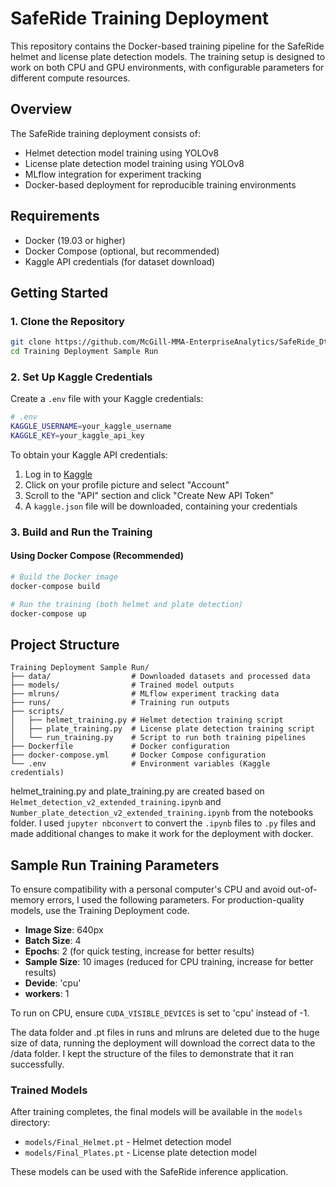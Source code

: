 # SafeRide Training Deployment

This repository contains the Docker-based training pipeline for the SafeRide helmet and license plate detection models. The training setup is designed to work on both CPU and GPU environments, with configurable parameters for different compute resources.

## Overview

The SafeRide training deployment consists of:

- Helmet detection model training using YOLOv8
- License plate detection model training using YOLOv8
- MLflow integration for experiment tracking
- Docker-based deployment for reproducible training environments

## Requirements

- Docker (19.03 or higher)
- Docker Compose (optional, but recommended)
- Kaggle API credentials (for dataset download)

## Getting Started

### 1. Clone the Repository

```bash
git clone https://github.com/McGill-MMA-EnterpriseAnalytics/SafeRide_Dtection.git
cd Training Deployment Sample Run
```

### 2. Set Up Kaggle Credentials

Create a `.env` file with your Kaggle credentials:

```bash
# .env
KAGGLE_USERNAME=your_kaggle_username
KAGGLE_KEY=your_kaggle_api_key
```

To obtain your Kaggle API credentials:
1. Log in to [Kaggle](https://www.kaggle.com/)
2. Click on your profile picture and select "Account"
3. Scroll to the "API" section and click "Create New API Token"
4. A `kaggle.json` file will be downloaded, containing your credentials

### 3. Build and Run the Training

#### Using Docker Compose (Recommended)

```bash
# Build the Docker image
docker-compose build

# Run the training (both helmet and plate detection)
docker-compose up
```


## Project Structure

```
Training Deployment Sample Run/
├── data/                  # Downloaded datasets and processed data
├── models/                # Trained model outputs
├── mlruns/                # MLflow experiment tracking data
├── runs/                  # Training run outputs
├── scripts/
│   ├── helmet_training.py # Helmet detection training script
│   ├── plate_training.py  # License plate detection training script
│   └── run_training.py    # Script to run both training pipelines
├── Dockerfile             # Docker configuration
├── docker-compose.yml     # Docker Compose configuration
└── .env                   # Environment variables (Kaggle credentials)
```

helmet_training.py and plate_training.py are created based on ```Helmet_detection_v2_extended_training.ipynb``` and ```Number_plate_detection_v2_extended_training.ipynb``` from the notebooks folder. I used ```jupyter nbconvert``` to convert the ```.ipynb``` files to ```.py``` files and made additional changes to make it work for the deployment with docker.

## Sample Run Training Parameters

To ensure compatibility with a personal computer's CPU and avoid out-of-memory errors, I used the following parameters. For production-quality models, use the Training Deployment code.


- **Image Size**: 640px
- **Batch Size**: 4
- **Epochs**: 2 (for quick testing, increase for better results)
- **Sample Size**: 10 images (reduced for CPU training, increase for better results)
- **Devide**: 'cpu'
- **workers**: 1

To run on CPU, ensure ```CUDA_VISIBLE_DEVICES``` is set to 'cpu' instead of -1.

The data folder and .pt files in runs and mlruns are deleted due to the huge size of data, running the deployment will download the correct data to the /data folder. I kept the structure of the files to demonstrate that it ran successfully.

### Trained Models

After training completes, the final models will be available in the `models` directory:
- `models/Final_Helmet.pt` - Helmet detection model
- `models/Final_Plates.pt` - License plate detection model

These models can be used with the SafeRide inference application.
